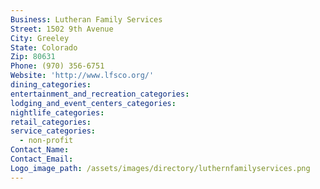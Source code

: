 ```yaml
---
Business: Lutheran Family Services
Street: 1502 9th Avenue
City: Greeley
State: Colorado
Zip: 80631
Phone: (970) 356-6751
Website: 'http://www.lfsco.org/'
dining_categories:
entertainment_and_recreation_categories:
lodging_and_event_centers_categories:
nightlife_categories:
retail_categories:
service_categories:
  - non-profit
Contact_Name:
Contact_Email:
Logo_image_path: /assets/images/directory/luthernfamilyservices.png
---
```



